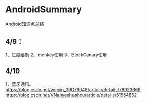 # AndroidSummary
Android知识点总结

## 4/9：
   1、过度绘制
   2、monkey使用
   3、BlockCanary使用
## 4/10
   1、蓝牙通讯。
   https://blog.csdn.net/weixin_39079048/article/details/78923669
   https://blog.csdn.net/VNanyesheshou/article/details/51554852
